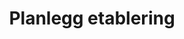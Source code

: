 ---
title: Planlegg etablering
features:
  - toc: false
    need_help: false
    show_ays: false
    promote: false
    list_view: false
---